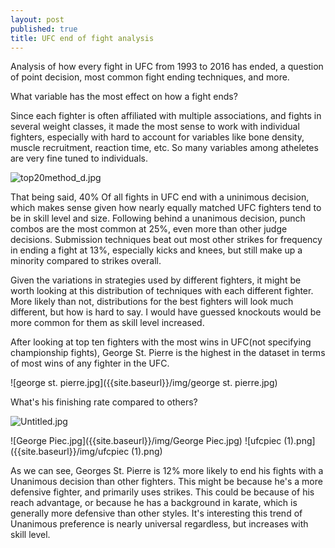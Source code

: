 ```yaml
---
layout: post
published: true
title: UFC end of fight analysis
---
```


Analysis of how every fight in UFC from 1993 to 2016 has ended, a question of point decision, most common fight ending techniques, and more. 

What variable has the most effect on how a fight ends? 

Since each fighter is often affiliated with multiple associations, and fights in several weight classes, it made the most sense to work with individual fighters, especially with hard to account for variables like bone density, muscle recruitment, reaction time, etc. So many variables among atheletes are very fine tuned to individuals. 


![top20method_d.jpg]({{site.baseurl}}/img/top20method_d.jpg)


That being said, 40% Of all fights in UFC end with a uninimous decision, which makes sense given how nearly equally matched UFC fighters tend to be in skill level and size. Following behind a unanimous decision, punch combos are the most common at 25%, even more than other judge decisions. Submission techniques beat out most other strikes for frequency in ending a fight at 13%, especially kicks and knees, but still make up a minority compared to strikes overall. 

Given the variations in strategies used by different fighters, it might be worth looking at this distribution of techniques with each different fighter. More likely than not, distributions for the best fighters will look much different, but how is hard to say. I would have guessed knockouts would be more common for them as skill level increased.

After looking at top ten fighters with the most wins in UFC(not specifying championship fights), George St. Pierre is the highest in the dataset in terms of most wins of any fighter in the UFC.

![george st. pierre.jpg]({{site.baseurl}}/img/george st. pierre.jpg)

What's his finishing rate compared to others?

![Untitled.jpg]({{site.baseurl}}/img/Untitled.jpg)

![George Piec.jpg]({{site.baseurl}}/img/George Piec.jpg) 
![ufcpiec (1).png]({{site.baseurl}}/img/ufcpiec (1).png)


As we can see, Georges St. Pierre is 12% more likely to end his fights with a Unanimous decision than other fighters. This might be because he's a more defensive fighter, and primarily uses strikes. This could be because of his reach advantage, or because he has a background in karate, which is generally more defensive than other styles. It's interesting this trend of Unanimous preference is nearly universal regardless, but increases with skill level.


